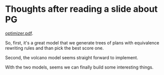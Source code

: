 # Thoughts after reading a slide about PG

[optimizer.pdf](http://www.neilconway.org/talks/optimizer/optimizer.pdf).

So, first, it's a great model that we generate trees of plans with equivalence rewriting rules and than pick the best score one.

Second, the volcano model seems straight forward to implement.

With the two models, seems we can finally build some interesting things.